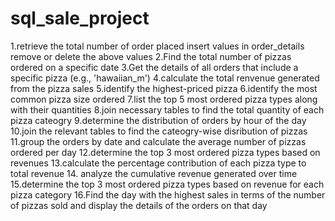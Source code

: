 # sql_sale_project

1.retrieve the total number of order placed
insert values in order_details
remove or delete the above values 
2.Find the total number of pizzas ordered on a specific date
3.Get the details of all orders that include a specific pizza (e.g., 'hawaiian_m')
4.calculate the total renvenue generated from the pizza sales 
5.identify the highest-priced pizza
6.identify the most common pizza size ordered
7.list the top 5 most ordered pizza types along with their quantities 
8.join necessary tables to find the total quantity of each pizza cateogry
9.determine the distribution of orders by hour of the day 
10.join the relevant tables to find the cateogry-wise disribution of pizzas 
11.group the orders by date and calculate the average number of pizzas ordered per day
12.determine the top 3 most ordered pizza types based on revenues 
13.calculate the percentage contribution of each pizza type to total revenue 
14. analyze the cumulative revenue generated over time
15.determine the top 3 most ordered pizza types based on revenue for each pizza category
16.Find the day with the highest sales in terms of the number of pizzas sold and display the details of the orders on that day
